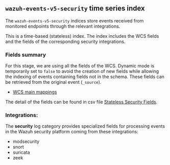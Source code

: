 ## `wazuh-events-v5-security` time series index

The `wazuh-events-v5-security` indices store events received from monitored endpoints through the relevant integrations.

This is a time-based (stateless) index. The index includes the WCS fields and the fields of the corresponding security integrations.

### Fields summary

For this stage, we are using all the fields of the WCS. Dynamic mode is temporarily set to `false` to avoid the creation of new fields while allowing the indexing of events containing fields not in the schema. These fields can be retrieved from the original event (`_source`).

- [WCS main mappings](../../stateless/docs/fields.csv)

The detail of the fields can be found in csv file [Stateless Security Fields](fields.csv).

### Integrations:

The **security** log category provides specialized fields for processing events in the Wazuh security platform coming from these integrations:
- modsecurity
- snort
- suricata
- zeek
